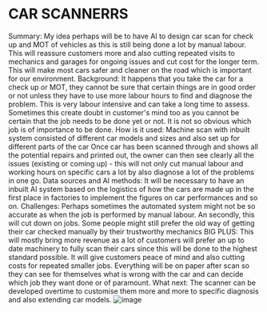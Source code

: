 # CAR SCANNERRS
Summary:
My idea perhaps will be  to have AI to design car scan for check up and MOT of vehicles as this is still being done a lot by manual labour. This will reassure customers more and also cutting repeated visits to mechanics and garages for ongoing issues and cut cost for the longer term. This will make most cars safer and cleaner on the road which is important for our environment.
Background:
It happens that you take the car for a check up or MOT, they cannot be sure that certain things are in good order or not unless they have to use more labour hours to find  and diagnose the problem. This is very labour intensive and can take a long time to assess. Sometimes this create doubt in customer's mind too as you cannot be certain that the job needs to be done yet or not. It is not so obvious which job is of importance to be done.
How is it used:
Machine scan with inbuilt system consisted of different car models and sizes and also set up for different parts of the car
Once car has been scanned through and shows all the potential repairs and printed out, the owner can then see clearly all the issues (existing or coming up) - this will not only cut manual labour and working hours on specific cars a lot by also diagnose a lot of the problems in one go.
Data sources and AI methods:
It will be necessary to have an inbuilt AI system based on the logistics of how the cars are made up in the first place in factories to implement the figures on car performances and so on.
Challenges:
Perhaps sometimes the automated system might not be so accurate as when the job is performed by manual labour. An secondly, this will cut down on jobs. Some people might still prefer the old way of getting their car checked manually by their trustworthy mechanics
BIG PLUS:
This will mostly bring more revenue as a lot of customers will prefer an up to date machinery to fully scan their cars since this will be done to the highest standard possible. It will give customers peace of mind and also cutting costs for repeated smaller jobs. Everything will be on paper after scan so they can see for themselves what is wrong with the car and can decide which job they want done or of paramount.
What next: 
The scanner can be developed overtime to customise them more and more to specific diagnosis and also extending car models. 
![image](https://github.com/Raziolina/my-new-project/assets/149387985/55dceb52-80d1-4988-a642-cba6ab4db541)
